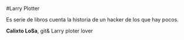#Larry Plotter
 
Es serie de libros cuenta la historia de un hacker de los que hay pocos.


**Calixto LoSa**, git& Larry ploter lover
